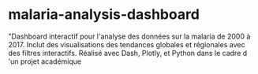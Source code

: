 # malaria-analysis-dashboard
"Dashboard interactif pour l'analyse des données sur la malaria de 2000 à 2017. Inclut des visualisations des tendances globales et régionales avec des filtres interactifs. Réalisé avec Dash, Plotly, et Python dans le cadre d 'un projet académique
